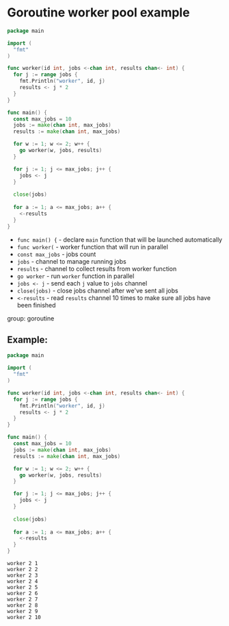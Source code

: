# Goroutine worker pool example

```go
package main

import (
  "fmt"
)

func worker(id int, jobs <-chan int, results chan<- int) {
  for j := range jobs {
    fmt.Println("worker", id, j)
    results <- j * 2
  }
}

func main() {
  const max_jobs = 10
  jobs := make(chan int, max_jobs)
  results := make(chan int, max_jobs)

  for w := 1; w <= 2; w++ {
    go worker(w, jobs, results)
  }

  for j := 1; j <= max_jobs; j++ {
    jobs <- j
  }
  
  close(jobs)
  
  for a := 1; a <= max_jobs; a++ {
    <-results
  }
}
```

- `func main() {` - declare `main` function that will be launched automatically
- `func worker(` - worker function that will run in parallel
- `const max_jobs` - jobs count
- `jobs` - channel to manage running jobs
- `results` - channel to collect results from worker function
- `go worker` - run `worker` function in parallel
- `jobs <- j` - send each `j` value to `jobs` channel
- `close(jobs)` - close jobs channel after we've sent all jobs
- `<-results` - read `results` channel 10 times to make sure all jobs have been finished

group: goroutine

## Example: 
```go
package main

import (
  "fmt"
)

func worker(id int, jobs <-chan int, results chan<- int) {
  for j := range jobs {
    fmt.Println("worker", id, j)
    results <- j * 2
  }
}

func main() {
  const max_jobs = 10
  jobs := make(chan int, max_jobs)
  results := make(chan int, max_jobs)

  for w := 1; w <= 2; w++ {
    go worker(w, jobs, results)
  }

  for j := 1; j <= max_jobs; j++ {
    jobs <- j
  }
  
  close(jobs)
  
  for a := 1; a <= max_jobs; a++ {
    <-results
  }
}
```
```
worker 2 1
worker 2 2
worker 2 3
worker 2 4
worker 2 5
worker 2 6
worker 2 7
worker 2 8
worker 2 9
worker 2 10

```

